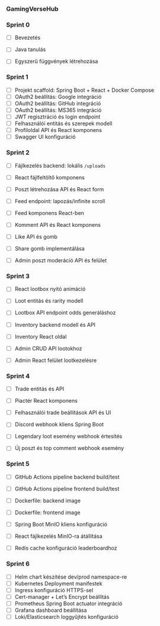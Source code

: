 ### GamingVerseHub

### Sprint 0
- [ ] Bevezetés
- [ ] Java tanulás
- [ ] Egyszerű függvények létrehozása


### Sprint 1
- [ ] Projekt scaffold: Spring Boot + React + Docker Compose
- [ ] OAuth2 beállítás: Google integráció
- [ ] OAuth2 beállítás: GitHub integráció
- [ ] OAuth2 beállítás: MS365 integráció
- [ ] JWT regisztráció és login endpoint
- [ ] Felhasználói entitás és szerepek modell
- [ ] Profiloldal API és React komponens
- [ ] Swagger UI konfiguráció

### Sprint 2
- [ ] Fájlkezelés backend: lokális `/uploads`
- [ ] React fájlfeltöltő komponens
- [ ] Poszt létrehozása API és React form
- [ ] Feed endpoint: lapozás/infinite scroll
- [ ] Feed komponens React-ben
- [ ] Komment API és React komponens
- [ ] Like API és gomb
- [ ] Share gomb implementálása
- [ ] Admin poszt moderáció API és felület


### Sprint 3
- [ ] React lootbox nyitó animáció
- [ ] Loot entitás és rarity modell
- [ ] Lootbox API endpoint odds generáláshoz
- [ ] Inventory backend modell és API
- [ ] Inventory React oldal
- [ ] Admin CRUD API lootokhoz
- [ ] Admin React felület lootkezelésre


### Sprint 4
- [ ] Trade entitás és API
- [ ] Piactér React komponens
- [ ] Felhasználói trade beállítások API és UI
- [ ] Discord webhook kliens Spring Boot
- [ ] Legendary loot esemény webhook értesítés
- [ ] Új poszt és top comment webhook esemény


### Sprint 5
- [ ] GitHub Actions pipeline backend build/test
- [ ] GitHub Actions pipeline frontend build/test
- [ ] Dockerfile: backend image
- [ ] Dockerfile: frontend image
- [ ] Spring Boot MinIO kliens konfiguráció
- [ ] React fájlkezelés MinIO-ra átállítása
- [ ] Redis cache konfiguráció leaderboardhoz


### Sprint 6
- [ ] Helm chart készítése dev/prod namespace-re
- [ ] Kubernetes Deployment manifestek
- [ ] Ingress konfiguráció HTTPS-sel
- [ ] Cert-manager + Let’s Encrypt beállítás
- [ ] Prometheus Spring Boot actuator integráció
- [ ] Grafana dashboard beállítása
- [ ] Loki/Elasticsearch loggyűjtés konfiguráció
